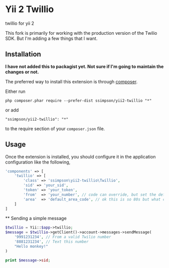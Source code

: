 Yii 2 Twillio
===========================
twillio for yii 2

This fork is primarily for working with the production version of the Twilio SDK. But I'm adding a few things that I want.

Installation
------------

**I have not added this to packagist yet. Not sure if I'm going to maintain the changes or not.**

The preferred way to install this extension is through [composer](http://getcomposer.org/download/).

Either run

```
php composer.phar require --prefer-dist ssimpson/yii2-twillio "*"
```

or add

```
"ssimpson/yii2-twillio": "*"
```

to the require section of your `composer.json` file.


Usage
-----

Once the extension is installed, you should configure it in the application configuration like the following,

```php
'components' => [
    'twillio' => [
        'class' => 'ssimpson\yii2-twillio\Twillio',
        'sid' => 'your_sid',
        'token' => 'your_token',
        'from'  => 'your_number', // code can override, but set the default
        'area'  => 'default_area_code', // ok this is so 80s but what can I say, it works for 80%
    ]
]
```

** Sending a simple message

```php
$twillio = Yii::$app->twillio;
$message = $twillio->getClient()->account->messages->sendMessage(
    '9991231234', // From a valid Twilio number
    '8881231234', // Text this number
    "Hello monkey!"
)

print $message->sid;
```
